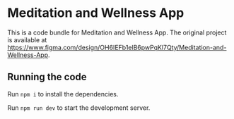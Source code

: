 
  # Meditation and Wellness App

  This is a code bundle for Meditation and Wellness App. The original project is available at https://www.figma.com/design/OH6IEFb1elB6pwPqKl7Qty/Meditation-and-Wellness-App.

  ## Running the code

  Run `npm i` to install the dependencies.

  Run `npm run dev` to start the development server.
  